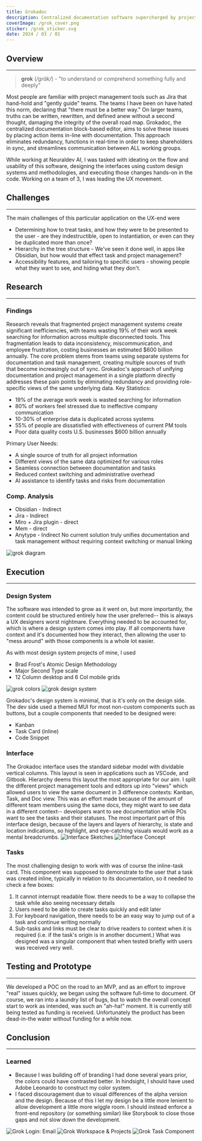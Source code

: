 ```yaml
---
title: Grokadoc
description: Centralized documentation software supercharged by project management tools
coverImage: /grok_cover.png
sticker: /grok_sticker.svg
date: 2024 / 03 / 01
---
```

## Overview
---
>**grok** (_/ɡräk/_) - "to understand or comprehend something fully and deeply"

Most people are familiar with project management tools such as Jira that hand-hold and "gently guide" teams.  The teams I have been on have hated this norm, declaring that "there must be a better way." On larger teams, truths can be written, rewritten, and defined anew without a second thought, damaging the integrity of the overall road map. Grokadoc, the centralized documentation block-based editor, aims to solve these issues by placing action items in-line with documentation. This approach eliminates redundancy, functions in real-time in order to keep shareholders in sync, and streamlines communication between ALL working groups.

While working at Neuraldev AI, I was tasked with ideating on the flow and usability of this software, designing the interfaces using custom design systems and methodologies, and executing those changes hands-on in the code. Working on a team of 3, I was leading the UX movement.

## Challenges
---
The main challenges of this particular application on the UX-end were
- Determining how to treat tasks, and how they were to be presented to the user - are they indestructible, open to instantiation, or even can they be duplicated more than once?
- Hierarchy in the tree structure - We've seen it done well, in apps like Obsidian, but how would that effect task and project management?
- Accessibility features, and tailoring to specific users - showing people what they want to see, and hiding what they don't.

## Research
---
### Findings
Research reveals that fragmented project management systems create significant inefficiencies, with teams wasting 19% of their work week searching for information across multiple disconnected tools. This fragmentation leads to data inconsistency, miscommunication, and employee frustration, costing businesses an estimated $600 billion annually. The core problem stems from teams using separate systems for documentation and task management, creating multiple sources of truth that become increasingly out of sync. Grokadoc's approach of unifying documentation and project management in a single platform directly addresses these pain points by eliminating redundancy and providing role-specific views of the same underlying data.
Key Statistics:

- 19% of the average work week is wasted searching for information
- 80% of workers feel stressed due to ineffective company communication
- 10-30% of enterprise data is duplicated across systems
- 55% of people are dissatisfied with effectiveness of current PM tools
- Poor data quality costs U.S. businesses $600 billion annually

Primary User Needs:

- A single source of truth for all project information
- Different views of the same data optimized for various roles
- Seamless connection between documentation and tasks
- Reduced context switching and administrative overhead
- AI assistance to identify tasks and risks from documentation
### Comp. Analysis
 - Obsidian - Indirect
 - Jira - Indirect
 - Miro + Jira plugin - direct
 - Mem - direct
 - Anytype - Indirect
 No current solution truly unifies documentation and task management without requiring context switching or manual linking

![grok diagram](/grok_system_diagram.png)
## Execution
---
### Design System

The software was intended to grow as it went on, but more importantly, the content could be structured entirely how the user preferred-- this is always a UX designers worst nightmare. Everything needed to be accounted for, which is where a design system comes into play. If all components have context and it's documented how they interact, then allowing the user to "mess around" with those components is a whole lot easier.

As with most design system projects of mine, I used
- Brad Frost's Atomic Design Methodology
- Major Second Type scale
- 12 Column desktop and 6 Col mobile grids

![grok colors](/grok_colors.png)
![grok design system](/grok_design_system.png)

Grokadoc's design system is minimal, that is it's only on the design side. The dev side used a themed MUI for most non-custom components such as buttons, but a couple components that needed to be designed were:
- Kanban
- Task Card (inline)
- Code Snippet

### Interface
The Grokadoc interface uses the standard sidebar model with dividable vertical columns. This layout is seen in applications such as VSCode, and Gitbook. Hierarchy deems this layout the most appropriate for our aim. I split the different project management tools and editors up into "views" which allowed users to view the same document in 3 difference contexts: Kanban, Task, and Doc view. This was an effort made because of the amount of different team members using the same docs, they might want to see data in a different context-- developers want to see documentation while POs want to see the tasks and their statuses. The most important part of this interface design, because of the layers and layers of hierarchy, is state and location indications, so highlight, and eye-catching visuals would work as a mental breadcrumbs.
![Interface Sketches](/grok_layout_sketch.png)
![Interface Concept](/grok_interface_concept.png)
### Tasks
The most challenging design to work with was of course the inline-task card. This component was supposed to demonstrate to the user that a task was created inline, typically in relation to its documentation, so it needed to check a few boxes:
1. It cannot interrupt readable flow. there needs to be a way to collapse the task while also seeing necessary details 
2. Users need to be able to create tasks quickly and edit later
3. For keyboard navigation, there needs to be an easy way to jump out of a task and continue writing normally
4. Sub-tasks and links must be clear to drive readers to context when it is required (i.e. if the task's origin is in another document.)
What was designed was a singular component that when tested briefly with users was received very well.

## Testing and Prototype
---
We developed a POC on the road to an MVP, and as an effort to improve "real" issues quickly, we began using the software full-time to document. Of course, we ran into a laundry list of bugs, but to watch the overall concept start to work as intended, was such an "ah-ha!" moment.
It is currently still being tested as funding is received. Unfortunately the product has been dead-in-the water without funding for a while now.
## Conclusion
---

### Learned
- Because I was building off of branding I had done several years prior, the colors could have contrasted better. In hindsight, I should have used Adobe Leonardo to construct my color system.
- I faced discouragement due to visual differences of the alpha version and the design. Because of this I let my design  be a little more lenient to allow development a little more wiggle room. I should instead enforce a front-end repository (or something similar) like Storybook to close those gaps and not slow down the development.

![Grok Login: Email](/grok_login_email.png)
![Grok Workspace & Projects](/grok_workspace_projects.png)
![Grok Task Component](/grok_task_component.png)